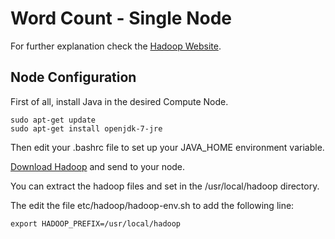 # Word Count - Single Node

For further explanation check the [Hadoop Website](http://hadoop.apache.org/).

## Node Configuration

First of all, install Java in the desired Compute Node.

```
sudo apt-get update
sudo apt-get install openjdk-7-jre
```

Then edit your .bashrc file to set up your JAVA_HOME environment variable.

[Download Hadoop](http://hadoop.apache.org/releases.html#Download) and send to your node.

You can extract the hadoop files and set in the /usr/local/hadoop directory.

The edit the file etc/hadoop/hadoop-env.sh to add the following line:

    export HADOOP_PREFIX=/usr/local/hadoop
